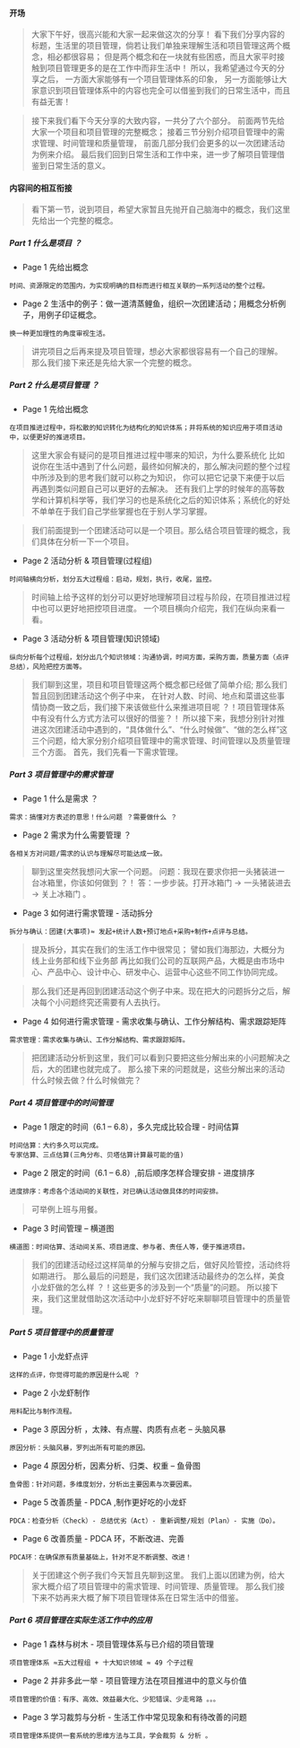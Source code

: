 #### 开场

> 大家下午好，很高兴能和大家一起来做这次的分享！
> 看下我们分享内容的标题，生活里的项目管理，倘若让我们单独来理解生活和项目管理这两个概念，相必都很容易；
但是两个概念和在一块就有些困惑，而且大家平时接触到项目管理更多的是在工作中而非生活中！
所以，我希望通过今天的分享之后，
一方面大家能够有一个项目管理体系的印象，
另一方面能够让大家意识到项目管理体系中的内容也完全可以借鉴到我们的日常生活中，而且有益无害！

> 接下来我们看下今天分享的大致内容，一共分了六个部分。
前面两节先给大家一个项目和项目管理的完整概念；
接着三节分别介绍项目管理中的需求管理、时间管理和质量管理，
前面几部分我们会更多的以一次团建活动为例来介绍。
最后我们回到日常生活和工作中来，进一步了解项目管理借鉴到日常生活的意义。


#### 内容间的相互衔接

> 看下第一节，说到项目，希望大家暂且先抛开自己脑海中的概念，我们这里先给出一个完整的概念。

##### Part 1 什么是项目 ？

* Page 1 先给出概念

```
时间、资源限定的范围内，为实现明确的目标而进行相互关联的一系列活动的整个过程。

```

* Page 2 生活中的例子：做一道清蒸鲤鱼，组织一次团建活动；用概念分析例子，用例子印证概念。


```
换一种更加理性的角度审视生活。
```


> 讲完项目之后再来提及项目管理，想必大家都很容易有一个自己的理解。
  那么我们接下来还是先给大家一个完整的概念。

##### Part 2 什么是项目管理 ？

* Page 1 先给出概念

```
在项目推进过程中，将松散的知识转化为结构化的知识体系；并将系统的知识应用于项目活动中，以便更好的推进项目。
```

> 这里大家会有疑问的是项目推进过程中哪来的知识，为什么要系统化
比如说你在生活中遇到了什么问题，最终如何解决的，那么解决问题的整个过程中所涉及到的思考我们就可以称之为知识，
你可以把它记录下来便于以后再遇到类似问题自己可以更好的去解决。
还有我们上学的时候年的高等数学和计算机科学等，我们学习的也是系统化之后的知识体系；系统化的好处不单单在于我们自己学些掌握也在于别人学习掌握。


> 我们前面提到一个团建活动可以是一个项目。那么结合项目管理的概念，我们具体在分析一下一个项目。

* Page 2 活动分析 & 项目管理(过程组)

```
时间轴横向分析，划分五大过程组：启动，规划，执行，收尾，监控。
```

> 时间轴上给予这样的划分可以更好地理解项目过程与阶段，在项目推进过程中也可以更好地把控项目进度。
一个项目横向介绍完，我们在纵向来看一看。


* Page 3 活动分析 & 项目管理(知识领域)

```
纵向分析每个过程组，划分出几个知识领域：沟通协调，时间方面，采购方面，质量方面（点评总结），风险把控方面等。
```

> 我们聊到这里，项目和项目管理这两个概念都已经做了简单介绍;
  那么我们暂且回到团建活动这个例子中来，
  在针对人数、时间、地点和菜谱这些事情协商一致之后，我们接下来该做些什么来推进项目呢 ？！项目管理体系中有没有什么方式方法可以很好的借鉴？！
  所以接下来，我想分别针对推进这次团建活动中遇到的，“具体做什么”、“什么时候做”、“做的怎么样”这三个问题，给大家分别介绍项目管理中的需求管理、时间管理以及质量管理三个方面。
  首先，我们先看一下需求管理。

##### Part 3 项目管理中的需求管理

* Page 1 什么是需求 ？


```
需求：搞懂对方表述的意思！什么问题 ？需要做什么 ？
```

* Page 2 需求为什么需要管理 ？


```
各相关方对问题/需求的认识与理解尽可能达成一致。
```

> 聊到这里突然我想问大家一个问题。 
  问题：我现在要求你把一头猪装进一台冰箱里，你该如何做到 ？！
  答：一步步装。打开冰箱门 -> 一头猪装进去 -> 关上冰箱门 。

* Page 3 如何进行需求管理 - 活动拆分

```
拆分与确认：团建(大事项)≈ 发起+统计人数+预订地点+采购+制作+点评与总结。
```

> 提及拆分，其实在我们的生活工作中很常见；
  譬如我们海那边，大概分为线上业务部和线下业务部
  再比如我们公司的互联网产品，大概是由市场中心、产品中心、设计中心、研发中心、运营中心这些不同工作协同完成。


> 那么我们还是再回到团建活动这个例子中来。现在把大的问题拆分之后，解决每个小问题终究还需要有人去执行。

* Page 4 如何进行需求管理 - 需求收集与确认、工作分解结构、需求跟踪矩阵

```
需求管理：需求收集与确认、工作分解结构、需求跟踪矩阵。
```

> 把团建活动分析到这里，我们可以看到只要把这些分解出来的小问题解决之后，大的团建也就完成了。
  那么接下来的问题就是，这些分解出来的活动什么时候去做？什么时候做完？

##### Part 4 项目管理中的时间管理

* Page 1 限定的时间（6.1 – 6.8），多久完成比较合理  - 时间估算

```
时间估算：大约多久可以完成。
专家估算、三点估算(三角分布、贝塔估算计算最可能的值)
```

* Page 2 限定的时间（6.1 – 6.8）,前后顺序怎样合理安排 - 进度排序


```
进度排序：考虑各个活动间的关联性，对已确认活动做具体的时间安排。
```

> 可举例上班与用餐。


* Page 3 时间管理 – 横道图

```
横道图：时间估算、活动间关系、项目进度、参与者、责任人等，便于推进项目。
```

> 我们的团建活动经过这样简单的分解与安排之后，做好风险管控，活动终将如期进行。
  那么最后的问题是，我们这次团建活动最终办的怎么样，美食小龙虾做的怎么样 ？！这些更多的涉及到一个“质量”的问题。
  所以接下来，我们这里就借助这次活动中小龙虾好不好吃来聊聊项目管理中的质量管理。


##### Part 5 项目管理中的质量管理

* Page 1 小龙虾点评

```
这样的点评，你觉得可能的原因是什么呢 ？
```

* Page 2 小龙虾制作

```
用料配比与制作流程。
```

* Page 3 原因分析 ，太辣、有点腥、肉质有点老 – 头脑风暴

```
原因分析：头脑风暴，罗列出所有可能的原因。
```


* Page 4 原因分析，因素分析、归类、权重 – 鱼骨图

```
鱼骨图：针对问题，多维度划分，分析出主要因素与次要因素。
```


* Page 5 改善质量 - PDCA ,制作更好吃的小龙虾

```
PDCA：检查分析（Check）- 总结优劣（Act）- 重新调整/规划（Plan）- 实施（Do）。
```


* Page 6 改善质量 - PDCA 环，不断改进、完善

```
PDCA环：在确保原有质量基础上，针对不足不断调整、改进！
```

> 关于团建这个例子我们今天暂且先聊到这里。
  我们上面以团建为例，给大家大概介绍了项目管理中的需求管理、时间管理、质量管理。
  那么我们接下来不妨再来大概了解下项目管理体系在日常生活中的借鉴。

##### Part 6 项目管理在实际生活工作中的应用

* Page 1 森林与树木 - 项目管理体系与已介绍的项目管理

```
项目管理体系 ≈五大过程组 + 十大知识领域 ≈ 49 个子过程
```


* Page 2 并非多此一举 - 项目管理方法在项目推进中的意义与价值

```
项目管理的价值：有序、高效、效益最大化、少犯错误、少走弯路 。。。
```


* Page 3 学习裁剪与分析 - 生活工作中常见现象和有待改善的问题

```
项目管理体系提供一套系统的思维方法与工具，学会裁剪 & 分析 。
```
